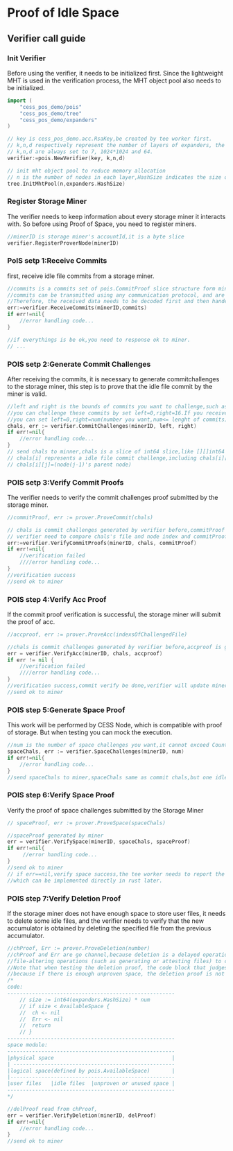# Proof of Idle Space

## Verifier call guide

### Init Verifier
Before using the verifier, it needs to be initialized first. 
Since the lightweight MHT is used in the verification process, the MHT object pool also needs to be initialized.
```go
import (
    "cess_pos_demo/pois"
	"cess_pos_demo/tree"
    "cess_pos_demo/expanders"
)

// key is cess_pos_demo.acc.RsaKey,be created by tee worker first.
// k,n,d respectively represent the number of layers of expanders, the number of nodes in each layer and the in-degree of each node.
// k,n,d are always set to 7, 1024*1024 and 64.
verifier:=pois.NewVerifier(key, k,n,d)

// init mht object pool to reduce memory allocation
// n is the number of nodes in each layer,HashSize indicates the size of each element,the default is 64 (bytes) Generally. 
tree.InitMhtPool(n,expanders.HashSize)
```

### Register Storage Miner

The verifier needs to keep information about every storage miner it interacts with.
So before using Proof of Space, you need to register miners.
```go
//minerID is storage miner's accountId,it is a byte slice
verifier.RegisterProverNode(minerID)
```

### PoIS setp 1:Receive Commits

first, receive idle file commits from a storage miner.
```go
//commits is a commits set of pois.CommitProof slice structure form miner
//commits can be transmitted using any communication protocol, and are generally serialized into a json byte sequence.
//Therefore, the received data needs to be decoded first and then handed over to the verifier for storage.
err:=verifier.ReceiveCommits(minerID,commits)
if err!=nil{
    //error handling code...
}

//if everythings is be ok,you need to response ok to miner.
// ...
```

### POIS setp 2:Generate Commit Challenges

After receiving the commits, it is necessary to generate commitchallenges to the storage miner, 
this step is to prove that the idle file commit by the miner is valid.
```go
//left and right is the bounds of commits you want to challenge,such as if you receive 16 idle file commits from miner,
//you can challenge these commits by set left=0,right=16.If you receive many commits,but just want to challenge a part,
//you can set left=0,right=num(number you want,num<= lenght of commits),and then left=num,right=others... set them in order.
chals, err := verifier.CommitChallenges(minerID, left, right)
if err!=nil{
    //error handling code...
}
// send chals to minner,chals is a slice of int64 slice,like [][]int64
// chals[i] represents a idle file commit challenge,including chals[i][0]=FileIndex,chals[i][1]=NodeIndex(last layer),
// chals[i][j]=(node(j-1)'s parent node)
```

### POIS setp 3:Verify Commit Proofs

The verifier needs to verify the commit challenges proof submitted by the storage miner.
```go
//commitProof, err := prover.ProveCommit(chals)

// chals is commit challenges generated by verifier before,commitProof is chals proof generated by miner.
// verifier need to compare chals's file and node index and commitProofs' in VerifyCommitProofs method.
err:=verifier.VerifyCommitProofs(minerID, chals, commitProof)
if err!=nil{
    //verification failed
    ////error handling code...
}
//verification success
//send ok to miner
```

### POIS step 4:Verify Acc Proof

If the commit proof verification is successful, the storage miner will submit the proof of acc.
```go
//accproof, err := prover.ProveAcc(indexsOfChallengedFile)

//chals is commit challenges generated by verifier before,accproof is generated by miner.
err = verifier.VerifyAcc(minerID, chals, accproof)
if err != nil {
	//verification failed
    ////error handling code...
}
//verification success,commit verify be done,verifier will update miner Info in VerifyAcc method.
//send ok to miner
```

### POIS step 5:Generate Space Proof

This work will be performed by CESS Node, which is compatible with proof of storage.
But when testing you can mock the execution.
```go
//num is the number of space challenges you want,it cannot exceed Count(idle file number for which commit verification has been passed).
spaceChals, err := verifier.SpaceChallenges(minerID, num)
if err!=nil{
    //error handling code...
}
//send spaceChals to miner,spaceChals same as commit chals,but one idle file just one node in last layer be challenged
```

### POIS step 6:Verify Space Proof

Verify the proof of space challenges submitted by the Storage Miner
```go
// spaceProof, err := prover.ProveSpace(spaceChals)

//spaceProof generated by miner
err = verifier.VerifySpace(minerID, spaceChals, spaceProof)
if err!=nil{
     //error handling code...
}
//send ok to miner
// if err==nil,verify space success,the tee worker needs to report the result to the chain, 
//which can be implemented directly in rust later.
```

### POIS step 7:Verify Deletion Proof

If the storage miner does not have enough space to store user files, it needs to delete some idle files, 
and the verifier needs to verify that the new accumulator is obtained by deleting the specified file from the previous accumulator.
```go
//chProof, Err := prover.ProveDeletion(number)
//chProof and Err are go channel,because deletion is a delayed operation that first sends a delete signal and then waits for other
//file-altering operations (such as generating or attesting files) to complete before starting the delete.
//Note that when testing the deletion proof, the code block that judges the remaining logical space needs to be commented out, 
//because if there is enough unproven space, the deletion proof is not required.
/*
code:
------------------------------------------------------
    // size := int64(expanders.HashSize) * num
    // if size < AvailableSpace {
    // 	ch <- nil
    // 	Err <- nil
    // 	return
    // }
------------------------------------------------------
space module:
------------------------------------------------------
|physical space                                      |
| ----------------------------------------------------
|logical space(defined by pois.AvailableSpace)       |
|-----------------------------------------------------
|user files   |idle files  |unproven or unused space |
------------------------------------------------------
*/

//delProof read from chProof,
err = verifier.VerifyDeletion(minerID, delProof)
if err!=nil{
    //error handling code...
}
//send ok to miner
```

